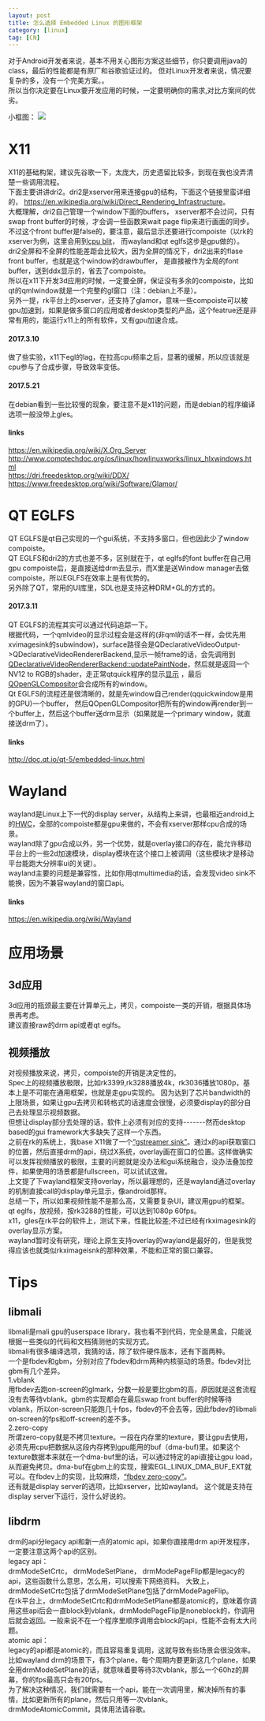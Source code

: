 ```yaml
---
layout: post
title: 怎么选择 Embedded Linux 的图形框架
category: [linux]
tag: [CN]
---
```


对于Android开发者来说，基本不用关心图形方案这些细节，你只要调用java的class，最后的性能都是有原厂和谷歌验证过的。
但对Linux开发者来说，情况要复杂的多，没有一个完美方案。。  
所以当你决定要在Linux要开发应用的时候，一定要明确你的需求,对比方案间的优劣。

小框图：
![](https://github.com/wzyy2/wzyy2.github.io/raw/master/images/graphics.png)

# X11

X11的基础构架，建议先谷歌一下，太庞大，历史遗留比较多，到现在我也没弄清楚一些调用流程。  
下面主要讲讲dri2。dri2是xserver用来连接gpu的结构，下面这个链接里蛮详细的， <https://en.wikipedia.org/wiki/Direct_Rendering_Infrastructure>。  
大概理解，dri2自己管理一个window下面的buffers， xserver都不会过问，只有swap front buffer的时候，才会调一些函数来wait page flip来进行画面的同步。不过这个front buffer是false的，要注意，最后显示还要进行compoiste（以rk的xserver为例，这里会用到[cpu blit](https://github.com/rockchip-linux/xserver/blob/rockchip-1.18/hw/xfree86/drivers/modesetting/dri2.c#L620)， 而wayland和qt eglfs这步是gpu做的）。  
dri2全屏和不全屏的性能差距会比较大，因为全屏的情况下，dri2出来的flase front buffer，也就是这个window的drawbuffer， 是直接被作为全局的font buffer，送到ddx显示的，省去了compoiste。  
所以在x11下开发3d应用的时候，一定要全屏，保证没有多余的compoiste，比如qt的qmlwindow就是一个完整的gl窗口（注：debian上不是）。  
另外一提，rk平台上的xserver，还支持了glamor，意味一些compoiste可以被gpu加速到，如果是做多窗口的应用或者desktop类型的产品，这个featrue还是非常有用的，能运行x11上的所有软件，又有gpu加速合成。   

#### 2017.3.10
做了些实验，x11下egl的lag，在拉高cpu频率之后，显著的缓解，所以应该就是cpu参与了合成步骤，导致效率变低。

#### 2017.5.21
在debian看到一些比较慢的现象，要注意不是x11的问题，而是debian的程序编译选项一般没带上gles。

#### links
<https://en.wikipedia.org/wiki/X.Org_Server>  
<http://www.comptechdoc.org/os/linux/howlinuxworks/linux_hlxwindows.html>  
<https://dri.freedesktop.org/wiki/DDX/>   
<https://www.freedesktop.org/wiki/Software/Glamor/>

# QT EGLFS
QT EGLFS是qt自己实现的一个gui系统，不支持多窗口，但也因此少了window compoiste。   
QT EGLFS和dri2的方式也差不多，区别就在于，qt eglfs的font buffer在自己用gpu compoiste后，是直接送给drm去显示，而X里是送Window manager去做compoiste，所以EGLFS在效率上是有优势的。  
另外除了QT，常用的UI库里，SDL也是支持这种DRM+GL的方式的。

#### 2017.3.11

QT EGLFS的流程其实可以通过代码追踪一下。  
根据代码，一个qmlvideo的显示过程会是这样的(非qml的话不一样，会优先用xvimagesink的subwindow)，surface路径会是QDeclarativeVideoOutput->QDeclarativeVideoRendererBackend,显示一帧frame的话，会先调用到
[QDeclarativeVideoRendererBackend::updatePaintNode](http://doc.qt.io/qt-5/qquickitem.html#updatePaintNode)，然后就是返回一个NV12 to RGB的shader，走正常qtquick程序的显示[显示](http://doc.qt.io/qt-5/qtquick-visualcanvas-scenegraph.html#scene-graph-and-rendering)
	，最后[QOpenGLCompositor](https://github.com/qt/qtbase/blob/6bceb4a8a9292ce9f062a38d6fe143460b54370e/src/platformsupport/platformcompositor/qopenglcompositor.cpp)会合成所有的window。  
Qt EGLFS的流程还是很清晰的，就是先window自己render(qquickwindow是用的GPU)一个buffer， 然后QOpenGLCompositor把所有的window再render到一个buffer上，然后这个buffer送drm显示（如果就是一个primary window，就直接送drm了）。

#### links
<http://doc.qt.io/qt-5/embedded-linux.html>

# Wayland

wayland是Linux上下一代的display server，从结构上来讲，也最相近android上的[HWC](http://dragon.leanote.com/post/Android%E5%9B%BE%E5%BD%A2%E7%B3%BB%E7%BB%9F-II-%E6%9E%B6%E6%9E%84)，全部的compoiste都是gpu来做的，不会有xserver那样cpu合成的场景。  
wayland除了gpu合成以外，另一个优势，就是overlay接口的存在，能允许移动平台上的一些2d加速模块，display模块在这个接口上被调用（这些模块才是移动平台能跑大分辨率ui的关键）。  
wayland主要的问题是兼容性，比如你用qtmultimedia的话，会发现video sink不能换，因为不兼容wayland的窗口api。  


#### links
 <https://en.wikipedia.org/wiki/Wayland>

# 应用场景

## 3d应用

3d应用的瓶颈最主要在计算单元上，拷贝，compoiste一类的开销，根据具体场景再考虑。  
建议直接raw的drm api或者qt eglfs。  

## 视频播放

对视频播放来说，拷贝，compoiste的开销是决定性的。  
Spec上的视频播放极限，比如rk3399,rk3288播放4k，rk3036播放1080p，基本上是不可能在通用框架，也就是走gpu实现的。
因为达到了芯片bandwidth的上限场景，如果让gpu去拷贝和转格式的话速度会很慢，必须要display的部分自己去处理显示视频数据。  
但想让display部分去处理的话，软件上必须有对应的支持-------然而desktop based的gui framework大多缺失了这样一个东西。  
之前在rk的系统上，我base X11做了一个[“gstreamer sink”](https://github.com/rockchip-linux/gstreamer-rockchip/tree/master/gst/rksink/rkximage)。通过x的api获取窗口的位置，然后直接drm的api，绕过X系统，overlay画在窗口的位置。这样做确实可以发挥视频播放的极限，主要的问题就是没办法和gui系统融合，没办法叠加控件，如果使用的场景都是fullscreen，可以试试这做。  
上文提了下wayland框架支持overlay，所以最理想的，还是wayland通过overlay的机制直接call的display单元显示，像android那样。  
总结一下，所以如果视频性能不是那么高，又需要复杂UI，建议用gpu的框架。   
qt eglfs，放视频，按rk3288的性能，可以达到1080p 60fps。  
x11，gles在rk平台的软件上，测试下来，性能比较差;不过已经有rkximagesink的overlay显示方案。  
wayland暂时没有研究，理论上原生支持overlay的wayland是最好的，但是我觉得应该也就类似rkximageisnk的那种效果，不能和正常的窗口兼容。

# Tips

## libmali
libmali是mali gpu的userspace library，我也看不到代码，完全是黑盒，只能说根据一些类似的代码和文档猜测他的实现方式。  
libmali有很多编译选项，我猜的话，除了软件硬件版本，还有下面两种。  
一个是fbdev和gbm，分别对应了fbdev和drm两种内核驱动的场景。fbdev对比gbm有几个差异。  
1.vblank   
用fbdev去跑on-screen的glmark，分数一般是要比gbm的高，原因就是这套流程没有去等待vblank。gbm的实现都会在最后swap front buffer的时候等待vblank，所以on-screen只能跑几十fps，fbdev的不会去等，因此fbdev的libmali on-screen的fps和off-screen的差不多。  
2.zero-copy  
所谓zero-copy就是不拷贝texture。一段在内存里的texture，要让gpu去使用，必须先用cpu把数据从这段内存拷到gpu能用的buf（dma-buf)里。如果这个texture数据本来就在一个dma-buf里的话，可以通过特定的api直接让gpu load，从而避免拷贝。dma-buf在gbm上的实现，搜索EGL_LINUX_DMA_BUF_EXT就可以。在fbdev上的实现，比较麻烦，[“fbdev zero-copy”](https://community.arm.com/graphics/b/blog/posts/improving-arm-mali-drivers-on-fbdev)。  
还有就是display server的选项，比如xserver，比如wayland。
这个就是支持在display server下运行，没什么好说的。

## libdrm

drm的api分legacy api和新一点的atomic api，如果你直接用drm api开发程序，一定要注意这两个api的区别。  
legacy api：  
drmModeSetCrtc， drmModeSetPlane， drmModePageFlip都是legacy的api，这些函数什么意思，怎么用，可以搜索下网络资料。
大致上，drmModeSetCrtc包括了drmModeSetPlane包括了drmModePageFlip。  
在rk平台上，drmModeSetCrtc和drmModeSetPlane都是atomic的，意味着你调用这些api后会一直block到vblank，drmModePageFlip是noneblock的，你调用后就会返回。一般来说不在一个程序里顺序调用会block的api，性能不会有太大问题。  
atomic api：  
legacy的api都是atomic的，而且容易重复调用，这就导致有些场景会很没效率。  
比如wayland drm的场景下，有3个plane，每个周期内要更新这几个plane，如果全用drmModeSetPlane的话，就意味着要等待3次vblank，那么一个60hz的屏幕，你的fps最高只会有20fps。  
为了解决这种情况，我们就需要有一个api，能在一次调用里，解决掉所有的事情，比如更新所有的plane，然后只用等一次vblank。   
drmModeAtomicCommit，具体用法请谷歌。  
